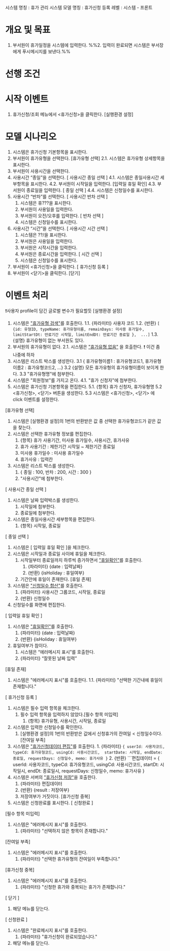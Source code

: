 시스템 명칭 : 휴가 관리 시스템
모델 명칭 : 휴가신청 등록
레벨 : 시스템 - 프론트


# 개요 및 목표
1. 부서원이 휴가일정을 시스템에 입력한다.
%%2. 입력이 완료되면 시스템은 부서장에게 푸시메시지를 보낸다.%%

# 선행 조건

# 시작 이벤트
1. 휴가신청/조회 메뉴에서 <휴가신청>을 클릭한다. [실행환경 설정]

# 모델 시나리오
1. 시스템은 휴가신청 기본항목을 표시한다.
2. 부서원이 휴가유형을 선택한다. [휴가유형 선택]
    2.1. 시스템은 휴가유형 상세항목을 표시한다.
3. 부서원이 사용시간을 선택한다.
4. 사용시간 “종일”을 선택한다. [ 사용시간 종일 선택 ]
    4.1. 시스템은 종일사용시간 세부항목을 표시한다.
    4.2. 부서원이 시작일을 입력한다. [입력일 휴일 확인]
    4.3. 부서원이 종료일을 입력한다. [ 종일 선택 ]
    4.4. 시스템은 신청일수를 표시한다.
5. 사용시간 “반차”를 선택한다. [ 사용시간 반차 선택 ]
    1. 시스템은 휴???을 표시한다.
    2. 부서원이 사용일을 입력한다.
    3. 부서원이 오전/오후를 입력한다. [ 반차 선택 ]
    4. 시스템은 신청일수를 표시한다.
6. 사용시간 “시간”을 선택한다. [ 사용시간 시간 선택 ]
    1. 시스템은 ??/을 표시한다.
    2. 부서원은 사용일을 입력한다.
    3. 부서원은 시작시간을 입력한다.
    4. 부서원은 종료시간을 입력한다. [ 시간 선택 ]
    5. 시스템은 신청일수를 표시한다.
7. 부서원이 <휴가신청>을 클릭한다. [ 휴가신청 등록 ]
8. 부서원이 <닫기>을 클릭한다. [닫기]

# 이벤트 처리
❗️사용자 profile이 담긴 글로벌 변수가 필요할듯
[실행환경 설정]
1. 시스템은 ["휴가유형 검색"](./시스템모델-휴가유형_검색.md)를 호출한다.
	1.1. {파라미터} 사용자 코드
	1.2. {반환} 
		```[
		{id: 유형ID, typeName: 휴가유형이름, remainDays: 미사용 휴가일수, 
		limitStartDt: 만료기간 시작일, limitEndDt: 만료기간 종료일 }, 
		...]```
	1.3. {설명} 휴가유형이 없는 부서원도 있다.
2. 부서원의 휴가유형이 없다.
	2.1. 시스템은 <u>"휴가유형 없음"</u> 을 호출한다.
	❗️ 이건 좀 나중에 하자
3. 시스템은 리스트 박스를 생성한다.
	3.1 { 휴가유형이름1 : 휴가유형코드1, 휴가유형이름2 : 휴가유형코드2, ...}
	3.2 {설명} 모든 휴가유형의 휴가유형이름이 보이게 한다.
	3.3 "휴가유형명"에 첨부한다. 
4. 시스템은 "회원정보"를 가지고 온다.
	4.1. "휴가 신청자"에 첨부한다.
5. 시스템은 휴가신청 기본항목을 편집한다.
	5.1. {항목} 휴가 신청자, 휴가유형명
	5.2 <휴가신청>, <닫기> 버튼을 생성한다.
	5.3  시스템은 <휴가신청>, <닫기> 에 click 이벤트를 설정한다.

[휴가유형 선택]
1. 시스템은 [실행환경 설정]의 1번의 반환받은 값 중 선택한 휴가유형코드가 같은 값을 찾는다.
3. 시스템은 선택한 휴가유형 정보를 편집한다.
	1. {항목} 휴가 사용기간, 미사용 휴가일수, 사용시간, 휴가사유
	2. 휴가 사용기간 : 제한기간 시작일 ~ 제한기간 종료일
	3. 미사용 휴가일수 : 미사용 휴가일수
	4. 휴가사유 : 입력칸
4. 시스템은 리스트 박스를 생성한다.
	1. { 종일 : 100, 반차 : 200, 시간 : 300 }
	2. "사용시간"에 첨부한다.

[ 사용시간 종일 선택 ]
1. 시스템은 날짜 입력박스를 생성한다.
	1. 시작일에 첨부한다.
	2. 종료일에 첨부한다.
2. 시스템은 종일사용시간 세부항목을 편집한다.
	1. {항목} 시작일, 종료일

[ 종일 선택 ]
 1. 시스템은 [ 입력일 휴일 확인 ]을 체크한다.
 2. 시스템은 시작일과 종료일 사이에 휴일을 체크한다.
	 1. 시작일부터 종료일까지 하루씩 증가하면서  ["휴일확인"](./시스템모델-휴일_확인.md)를 호출한다.
		 1. {파라미터} {date : 입력날짜}
		 2. {반환} {isHoliday : 휴일여부}
	 2. 기간안에 휴일이 존재한다. [휴일 존재]
3. 시스템은 ["신청일수 합산"](./시스템모델-신청일수_합산)를 호출한다.
	1. {파라미터} 사용시간 그룹코드, 시작일, 종료일
	2. {반환} 신청일수
4. 신청일수를 화면에 편집한다.

[ 입력일 휴일 확인 ]
1. 시스템은 ["휴일확인"](./시스템모델-휴일_확인.md)를 호출한다.
	1. {파라미터} {date : 입력날짜}
	2. {반환} {isHoliday : 휴일여부}
2. 휴일여부가 참이다.
	1. 시스템은 “에러메시지 표시”를 호출한다.
	2. {파라미터} “잘못된 날짜 입력”

[휴일 존재]
1. 시스템은 "에러메시지 표시"를 호출한다.
	1.1. {파라미터} "선택한 기간내에 휴일이 존재합니다."


[ 휴가신청 등록 ]
1. 시스템은 필수 입력 항목을 체크한다.
	1. 필수 입력 항목을 입력하지 않았다.[필수 항목 미입력]
		1. {항목} 휴가유형, 사용시간, 시작일, 종료일
2. 시스템은 입력한 신청일수를 확인한다.
	1. [실행환경 설정]의 1번의 반환받은 값에서 신청휴가의 잔여일 < 신청일수이다. [잔여일 부족]
3. 시스템은 ["휴가신청데이터 편집"](./시스템모델-휴가신청데이터_편집.md)를 호출한다.
		1. {파라미터} 
		   ```{ userId: 사용자코드, typeCd: 휴가유형코드, usingCd: 사용시간코드, 
		   startDate: 시작일, endDate: 종료일, requestDays: 신청일수, memo: 휴가사유 }```
		 2. {반환} 
		    ```편집데이터 = { 
		   userId: 사용자코드, typeCd: 휴가유형코드, usingCd: 사용시간코드, 
		   startDt: 시작일시, endDt: 종료일시, requestDays: 신청일수, memo: 휴가사유 }
4. 시스템은 서버의 ["휴가신청 저장"](./시스템모델-휴가신청_저장.md)을 호출한다.
	1. {파라미터} 편집데이터
	2. {반환} {result : 저장여부}
	3.  저장여부가 거짓이다. [휴가신청 중복]
5. 시스템은 신청완료를 표시한다. [ 신청완료 ]

[필수 항목 미입력]
1. 시스템은 "에러메시지 표시"를 호출한다.
	1. {파라미터} "선택하지 않은 항목이 존재합니다."

[잔여일 부족]
1. 시스템은 "에러메시지 표시"를 호출한다.
	1. {파라미터} "선택한 휴가유형의 잔여일이 부족합니다."

[휴가신청 중복]
1. 시스템은 "에러메시지 표시"를 호출한다.
	1. {파라미터} "신청한 휴가와 중복되는 휴가가 존재합니다."

[ 닫기 ]
1. 해당 메뉴를 닫는다.

[ 신청완료 ]
1. 시스템은 "완료메시지 표시"를 호출한다.
	1. {파라미터} "휴가신청이 완료되었습니다."
2. 해당 메뉴를 닫는다.